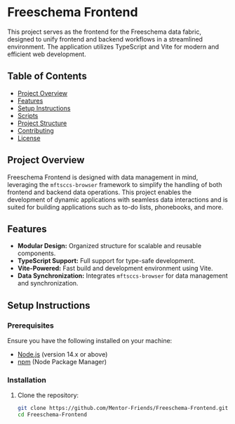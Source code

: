 # Freeschema Frontend

This project serves as the frontend for the Freeschema data fabric, designed to unify frontend and backend workflows in a streamlined environment. The application utilizes TypeScript and Vite for modern and efficient web development.

## Table of Contents
- [Project Overview](#project-overview)
- [Features](#features)
- [Setup Instructions](#setup-instructions)
- [Scripts](#scripts)
- [Project Structure](#project-structure)
- [Contributing](#contributing)
- [License](#license)

## Project Overview

Freeschema Frontend is designed with data management in mind, leveraging the `mftsccs-browser` framework to simplify the handling of both frontend and backend data operations. This project enables the development of dynamic applications with seamless data interactions and is suited for building applications such as to-do lists, phonebooks, and more.

## Features

- **Modular Design:** Organized structure for scalable and reusable components.
- **TypeScript Support:** Full support for type-safe development.
- **Vite-Powered:** Fast build and development environment using Vite.
- **Data Synchronization:** Integrates `mftsccs-browser` for data management and synchronization.

## Setup Instructions

### Prerequisites

Ensure you have the following installed on your machine:
- [Node.js](https://nodejs.org/) (version 14.x or above)
- [npm](https://www.npmjs.com/) (Node Package Manager)

### Installation

1. Clone the repository:
   ```bash
   git clone https://github.com/Mentor-Friends/Freeschema-Frontend.git
   cd Freeschema-Frontend
